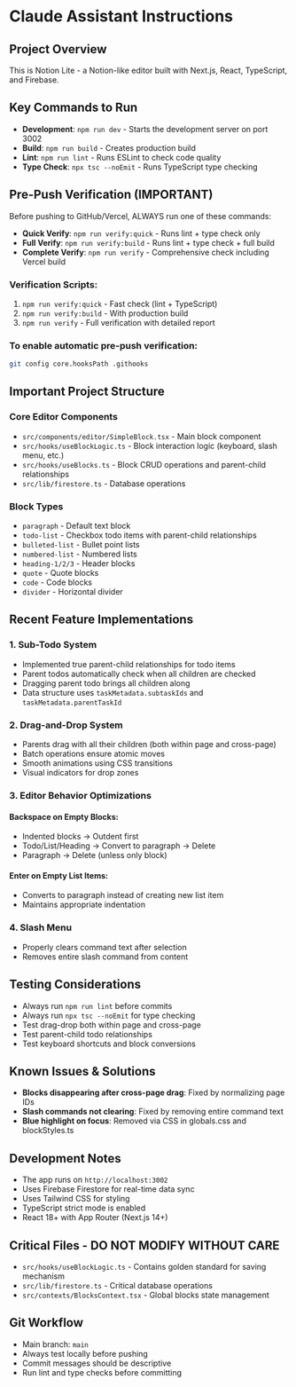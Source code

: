 # Claude Assistant Instructions

## Project Overview
This is Notion Lite - a Notion-like editor built with Next.js, React, TypeScript, and Firebase.

## Key Commands to Run
- **Development**: `npm run dev` - Starts the development server on port 3002
- **Build**: `npm run build` - Creates production build
- **Lint**: `npm run lint` - Runs ESLint to check code quality
- **Type Check**: `npx tsc --noEmit` - Runs TypeScript type checking

## Pre-Push Verification (IMPORTANT)
Before pushing to GitHub/Vercel, ALWAYS run one of these commands:
- **Quick Verify**: `npm run verify:quick` - Runs lint + type check only
- **Full Verify**: `npm run verify:build` - Runs lint + type check + full build
- **Complete Verify**: `npm run verify` - Comprehensive check including Vercel build

### Verification Scripts:
1. `npm run verify:quick` - Fast check (lint + TypeScript)
2. `npm run verify:build` - With production build
3. `npm run verify` - Full verification with detailed report

### To enable automatic pre-push verification:
```bash
git config core.hooksPath .githooks
```

## Important Project Structure

### Core Editor Components
- `src/components/editor/SimpleBlock.tsx` - Main block component
- `src/hooks/useBlockLogic.ts` - Block interaction logic (keyboard, slash menu, etc.)
- `src/hooks/useBlocks.ts` - Block CRUD operations and parent-child relationships
- `src/lib/firestore.ts` - Database operations

### Block Types
- `paragraph` - Default text block
- `todo-list` - Checkbox todo items with parent-child relationships
- `bulleted-list` - Bullet point lists
- `numbered-list` - Numbered lists
- `heading-1/2/3` - Header blocks
- `quote` - Quote blocks
- `code` - Code blocks
- `divider` - Horizontal divider

## Recent Feature Implementations

### 1. Sub-Todo System
- Implemented true parent-child relationships for todo items
- Parent todos automatically check when all children are checked
- Dragging parent todo brings all children along
- Data structure uses `taskMetadata.subtaskIds` and `taskMetadata.parentTaskId`

### 2. Drag-and-Drop System
- Parents drag with all their children (both within page and cross-page)
- Batch operations ensure atomic moves
- Smooth animations using CSS transitions
- Visual indicators for drop zones

### 3. Editor Behavior Optimizations
#### Backspace on Empty Blocks:
- Indented blocks → Outdent first
- Todo/List/Heading → Convert to paragraph → Delete
- Paragraph → Delete (unless only block)

#### Enter on Empty List Items:
- Converts to paragraph instead of creating new list item
- Maintains appropriate indentation

### 4. Slash Menu
- Properly clears command text after selection
- Removes entire slash command from content

## Testing Considerations
- Always run `npm run lint` before commits
- Always run `npx tsc --noEmit` for type checking
- Test drag-drop both within page and cross-page
- Test parent-child todo relationships
- Test keyboard shortcuts and block conversions

## Known Issues & Solutions
- **Blocks disappearing after cross-page drag**: Fixed by normalizing page IDs
- **Slash commands not clearing**: Fixed by removing entire command text
- **Blue highlight on focus**: Removed via CSS in globals.css and blockStyles.ts

## Development Notes
- The app runs on `http://localhost:3002`
- Uses Firebase Firestore for real-time data sync
- Uses Tailwind CSS for styling
- TypeScript strict mode is enabled
- React 18+ with App Router (Next.js 14+)

## Critical Files - DO NOT MODIFY WITHOUT CARE
- `src/hooks/useBlockLogic.ts` - Contains golden standard for saving mechanism
- `src/lib/firestore.ts` - Critical database operations
- `src/contexts/BlocksContext.tsx` - Global blocks state management

## Git Workflow
- Main branch: `main`
- Always test locally before pushing
- Commit messages should be descriptive
- Run lint and type checks before committing